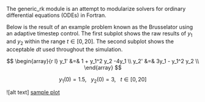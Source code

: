 The generic_rk module is an attempt to modularize solvers for ordinary differential equations (ODEs) in Fortran.

Below is the result of an example problem known as the Brusselator using an adaptive timestep control. The first subplot shows the raw results of $y_1$ and $y_2$ within the range $t \in [0, 20]$. The second subplot shows the acceptable $dt$ used throughout the simulation.

$$
\begin{array}{r l}
y_1' &=& 1 + y_1^2 y_2 -4y_1 \\
y_2' &=& 3y_1 - y_1^2 y_2 \\
\end{array}
$$

$$ y_1(0) = 1.5, ~~~ y_2(0) = 3, ~~~ t \in [0, 20]$$

![alt text] [sample plot]


[sample plot]: ./plot.png
